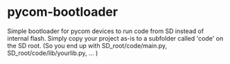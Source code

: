 # pycom-bootloader
Simple bootloader for pycom devices to run code from SD instead of internal flash.
Simply copy your project as-is to a subfolder called 'code' on the SD root.
(So you end up with SD_root/code/main.py, SD_root/code/lib/yourlib.py, ... )